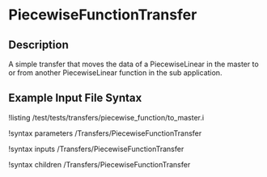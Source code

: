 # PiecewiseFunctionTransfer

## Description

A simple transfer that moves the data of a PiecewiseLinear in the master to or from another
PiecewiseLinear function in the sub application.


## Example Input File Syntax

!listing /test/tests/transfers/piecewise_function/to_master.i


!syntax parameters /Transfers/PiecewiseFunctionTransfer

!syntax inputs /Transfers/PiecewiseFunctionTransfer

!syntax children /Transfers/PiecewiseFunctionTransfer
